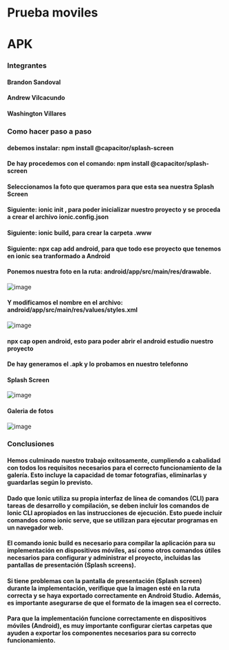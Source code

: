 
<h1>Prueba moviles</h1>
<h1>APK</h1>

<h3>Integrantes</h3>
<h4>Brandon Sandoval</h4> 
<h4>Andrew Vilcacundo</h4> 
<h4>Washington Villares</h4> 
<h3>Como hacer paso a paso </h3>
<h4>debemos instalar: npm install @capacitor/splash-screen</h4>
<h4>De hay procedemos con el comando: npm install @capacitor/splash-screen </h4>
<h4>Seleccionamos la foto que queramos para que esta sea nuestra Splash Screen</h4>
<h4>Siguiente: ionic init , para poder inicializar nuestro proyecto y se proceda a crear el archivo ionic.config.json</h4>
<h4>Siguiente: ionic build, para crear la carpeta .www </h4>
<h4>Siguiente: npx cap add android, para que todo ese proyecto que tenemos en ionic sea tranformado a Android</h4>
<h4>Ponemos nuestra foto en la ruta: android/app/src/main/res/drawable. </h4>

![image](https://github.com/SandovalBrandon1027/prueba_moviles/assets/117743657/4c574283-75a5-4857-9714-708a26903707)
<h4> Y modificamos el nombre en el archivo: android/app/src/main/res/values/styles.xml   </h4>

![image](https://github.com/SandovalBrandon1027/prueba_moviles/assets/117743657/9c4ed4c3-f57d-4355-8035-2517689cff02)

<h4> npx cap open android, esto para poder abrir el android estudio nuestro proyecto</h4>

<h4>De hay generamos el .apk y lo probamos en nuestro telefonno</h4>
<h4>Splash Screen</h4>

![image](https://github.com/SandovalBrandon1027/prueba_moviles/assets/117743657/a5bca6f7-46be-4732-bd8b-106a73d193ac)
<h4>Galeria de fotos</h4>

![image](https://github.com/SandovalBrandon1027/prueba_moviles/assets/117743657/2070fdb7-990e-44f6-b4b8-dec7a85261f0)

<h3>Conclusiones</h3>
<h4>Hemos culminado nuestro trabajo exitosamente, cumpliendo a cabalidad con todos los requisitos necesarios para el correcto funcionamiento de la galería. Esto incluye la capacidad de tomar fotografías, eliminarlas y guardarlas según lo previsto.
</h4>
<h4>Dado que Ionic utiliza su propia interfaz de línea de comandos (CLI) para tareas de desarrollo y compilación, se deben incluir los comandos de Ionic CLI apropiados en las instrucciones de ejecución. Esto puede incluir comandos como ionic serve, que se utilizan para ejecutar programas en un navegador web.</h4>
<h4>El comando ionic build es necesario para compilar la aplicación para su implementación en dispositivos móviles, así como otros comandos útiles necesarios para configurar y administrar el proyecto, incluidas las pantallas de presentación (Splash screens).</h4>
<h4>Si tiene problemas con la pantalla de presentación (Splash screen) durante la implementación, verifique que la imagen esté en la ruta correcta y se haya exportado correctamente en Android Studio. Además, es importante asegurarse de que el formato de la imagen sea el correcto.</h4>
<h4>Para que la implementación funcione correctamente en dispositivos móviles (Android), es muy importante configurar ciertas carpetas que ayuden a exportar los componentes necesarios para su correcto funcionamiento.</h4>
